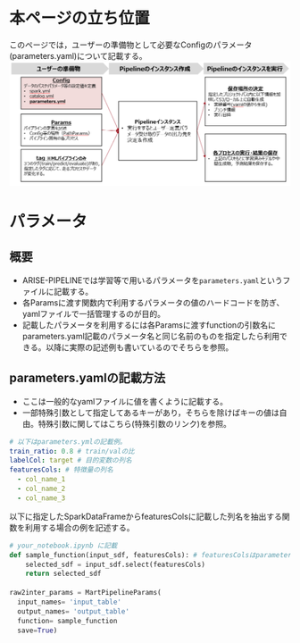 
# 本ページの立ち位置
このページでは，ユーザーの準備物として必要なConfigのパラメータ(parameters.yaml)について記載する。
![Configの立ち位置](config_parameters_position.png)
# パラメータ
## 概要
- ARISE-PIPELINEでは学習等で用いるパラメータを`parameters.yaml`というファイルに記載する。
- 各Paramsに渡す関数内で利用するパラメータの値のハードコードを防ぎ、yamlファイルで一括管理するのが目的。
- 記載したパラメータを利用するには各Paramsに渡すfunctionの引数名にparameters.yaml記載のパラメータ名と同じ名前のものを指定したら利用できる。以降に実際の記述例も書いているのでそちらを参照。

## parameters.yamlの記載方法
- ここは一般的なyamlファイルに値を書くように記載する。
- 一部特殊引数として指定してあるキーがあり，そちらを除けばキーの値は自由。特殊引数に関してはこちら(特殊引数のリンク)を参照。
``` yaml
# 以下はparameters.ymlの記載例。
train_ratio: 0.8 # train/valの比
labelCol: target # 目的変数の列名
featuresCols: # 特徴量の列名
  - col_name_1
  - col_name_2
  - col_name_3  
```

以下に指定したSparkDataFrameからfeaturesColsに記載した列名を抽出する関数を利用する場合の例を記述する。
```python
# your_notebook.ipynb に記載
def sample_function(input_sdf, featuresCols): # featuresColsはparameters.ymlに記載。
    selected_sdf = input_sdf.select(featuresCols)
    return selected_sdf

raw2inter_params = MartPipelineParams(
  input_names= 'input_table'
  output_names= 'output_table'
  function= sample_function
  save=True)
```





